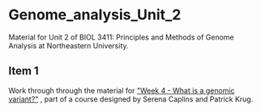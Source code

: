 # Genome_analysis_Unit_2
Material for Unit 2 of BIOL 3411: Principles and Methods of Genome Analysis at Northeastern University.

## Item 1
Work through through the material for ["Week 4 - What is a genomic variant?"](https://baylab.github.io/MarineGenomicsSemester/week-4--what-is-a-genetic-variant.html) , part of a course designed by Serena Caplins and Patrick Krug.
